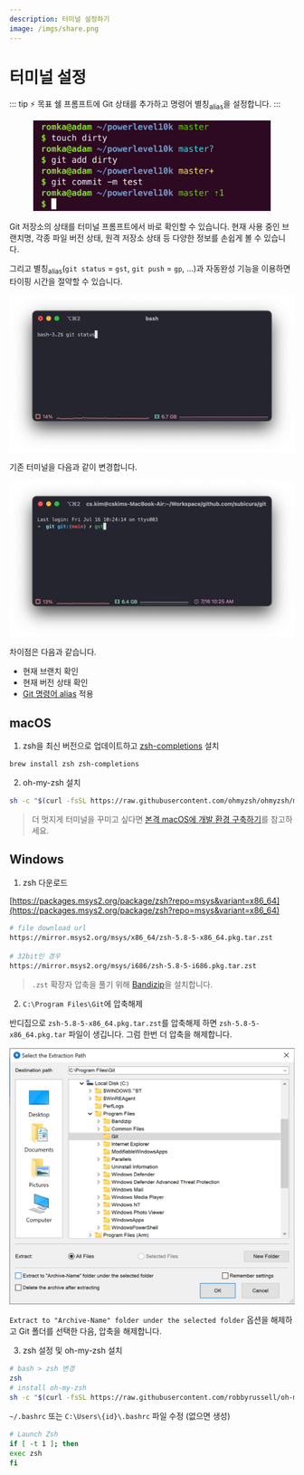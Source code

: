 ```yaml
---
description: 터미널 설정하기
image: /imgs/share.png
---
```


# 터미널 설정

::: tip ⚡️ 목표
쉘 프롬프트에 Git 상태를 추가하고 명령어 별칭<sub>alias</sub>을 설정합니다.
:::

<div style="text-align: center; margin-top: 15px">
  <img src="./imgs/intro/bash-prompt.png" alt="Git Status" style="width: 420px; max-width: 100%" />
</div>

Git 저장소의 상태를 터미널 프롬프트에서 바로 확인할 수 있습니다. 현재 사용 중인 브랜치명, 각종 파일 버전 상태, 원격 저장소 상태 등 다양한 정보를 손쉽게 볼 수 있습니다.

그리고 별칭<sub>alias</sub>(`git status` = `gst`, `git push` = `gp`, ...)과 자동완성 기능을 이용하면 타이핑 시간을 절약할 수 있습니다.

<div style="text-align: center; margin-top: 15px">
  <img src="./imgs/terminal-setup/terminal-before.png" alt="terminal(before)" style="width: 640px; max-width: 100%" />
</div>

기존 터미널을 다음과 같이 변경합니다.

<div style="text-align: center; margin-top: 15px">
  <img src="./imgs/terminal-setup/terminal-after.png" alt="terminal(after)" style="width: 640px; max-width: 100%" />
</div>

차이점은 다음과 같습니다.

- 현재 브랜치 확인
- 현재 버전 상태 확인
- [Git 명령어 alias](https://github.com/ohmyzsh/ohmyzsh/blob/master/plugins/git/git.plugin.zsh) 적용

## macOS

1. zsh을 최신 버전으로 업데이트하고 [zsh-completions](https://github.com/zsh-users/zsh-completions) 설치

```sh
brew install zsh zsh-completions
```

2. oh-my-zsh 설치

```sh
sh -c "$(curl -fsSL https://raw.githubusercontent.com/ohmyzsh/ohmyzsh/master/tools/install.sh)"
```

> 더 멋지게 터미널을 꾸미고 싶다면 [본격 macOS에 개발 환경 구축하기](https://subicura.com/2017/11/22/mac-os-development-environment-setup.html)를 참고하세요.

## Windows

1. zsh 다운로드

[https://packages.msys2.org/package/zsh?repo=msys&variant=x86_64](https://packages.msys2.org/package/zsh?repo=msys&variant=x86_64)

```sh
# file download url
https://mirror.msys2.org/msys/x86_64/zsh-5.8-5-x86_64.pkg.tar.zst

# 32bit인 경우
https://mirror.msys2.org/msys/i686/zsh-5.8-5-i686.pkg.tar.zst
```

> `.zst` 확장자 압축을 풀기 위해 [Bandizip](http://www.bandisoft.com/bandizip/)을 설치합니다.

2. `C:\Program Files\Git`에 압축해제

반디집으로 `zsh-5.8-5-x86_64.pkg.tar.zst`를 압축해제 하면 `zsh-5.8-5-x86_64.pkg.tar` 파일이 생깁니다. 그럼 한번 더 압축을 해제합니다.

<div style="text-align: center; margin-top: 15px">
  <img src="./imgs/terminal-setup/windows-zsh.png" alt="zsh install" style="width: 600px; max-width: 100%" />
</div>

`Extract to "Archive-Name" folder under the selected folder` 옵션을 해제하고 Git 폴더를 선택한 다음, 압축을 해제합니다.

3. zsh 설정 및 oh-my-zsh 설치

```sh
# bash > zsh 변경
zsh
# install oh-my-zsh
sh -c "$(curl -fsSL https://raw.githubusercontent.com/robbyrussell/oh-my-zsh/master/tools/install.sh)"
```

`~/.bashrc` 또는 `C:\Users\{id}\.bashrc` 파일 수정 (없으면 생성)

```sh
# Launch Zsh
if [ -t 1 ]; then
exec zsh
fi
```
